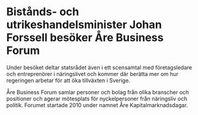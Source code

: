 # Bistånds- och utrikeshandelsminister Johan Forssell besöker Åre Business Forum

Under besöket deltar statsrådet även i ett scensamtal med företagsledare och entreprenörer i näringslivet och kommer där berätta mer om hur regeringen arbetar för att öka tillväxten i Sverige.

Åre Business Forum samlar personer och bolag från olika branscher och positioner och agerar mötesplats för nyckelpersoner från näringsliv och politik. Forumet startade 2010 under namnet Åre Kapitalmarknadsdagar.
